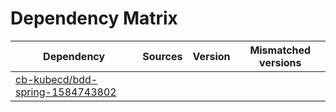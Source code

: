 # Dependency Matrix

Dependency | Sources | Version | Mismatched versions
---------- | ------- | ------- | -------------------
[cb-kubecd/bdd-spring-1584743802](https://github.com/cb-kubecd/bdd-spring-1584743802.git) |  | []() | 
